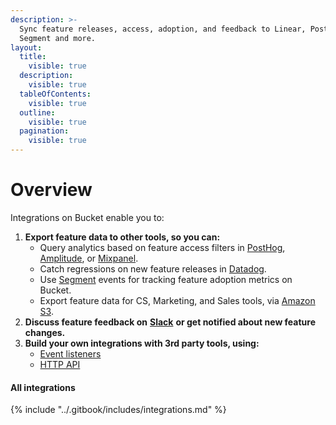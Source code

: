 ```yaml
---
description: >-
  Sync feature releases, access, adoption, and feedback to Linear, PostHog,
  Segment and more.
layout:
  title:
    visible: true
  description:
    visible: true
  tableOfContents:
    visible: true
  outline:
    visible: true
  pagination:
    visible: true
---
```


# Overview

Integrations on Bucket enable you to:

1. **Export feature data to other tools, so you can:**
   * Query analytics based on feature access filters in [PostHog](posthog.md), [Amplitude](amplitude.md), or [Mixpanel](mixpanel.md).
   * Catch regressions on new feature releases in [Datadog](datadog.md).
   * Use [Segment](segment.md) events for tracking feature adoption metrics on Bucket.
   * Export feature data for CS, Marketing, and Sales tools, via [Amazon S3](aws-s3.md).
2. **Discuss feature feedback on** [**Slack**](slack.md) **or get notified about new feature changes.**
3. **Build your own integrations with 3rd party tools, using:**
   * [Event listeners](../sdk/@bucketco/browser-sdk/#event-listeners)
   * [HTTP API](../api/http-api.md)

#### All integrations

{% include "../.gitbook/includes/integrations.md" %}

